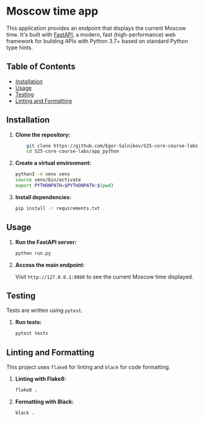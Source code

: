 # Moscow time app

This application provides an endpoint that displays the current Moscow time. It's built with [FastAPI](https://fastapi.tiangolo.com/), a modern, fast (high-performance) web framework for building APIs with Python 3.7+ based on standard Python type hints.

## Table of Contents

- [Installation](#installation)
- [Usage](#usage)
- [Testing](#testing)
- [Linting and Formatting](#linting-and-formatting)

## Installation

1. **Clone the repository:**

    ```bash
        git clone https://github.com/Egor-Salnikov/S25-core-course-labs.git
        cd S25-core-course-labs/app_python
    ```

2. **Create a virtual environment:**

    ```bash
    python3 -m venv venv
    source venv/bin/activate
    export PYTHONPATH=$PYTHONPATH:$(pwd)
    ```

3. **Install dependencies:**

    ```bash
    pip install -r requirements.txt
    ```

## Usage

1. **Run the FastAPI server:**

    ```bash
    python run.py
    ```

2. **Access the main endpoint:**

    Visit `http://127.0.0.1:8000` to see the current Moscow time displayed.

## Testing

Tests are written using `pytest`.

1. **Run tests:**

    ```bash
    pytest tests
    ```

## Linting and Formatting

This project uses `flake8` for linting and `black` for code formatting.

1. **Linting with Flake8:**

    ```bash
    flake8 .
    ```

2. **Formatting with Black:**

    ```bash
    black .
    ```
